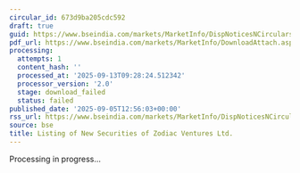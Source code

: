 ```yaml
---
circular_id: 673d9ba205cdc592
draft: true
guid: https://www.bseindia.com/markets/MarketInfo/DispNoticesNCirculars.aspx?Noticeid={D26A6C89-827B-432A-BE30-6212B0963F93}&noticeno=20250905-34&dt=09/05/2025&icount=34&totcount=43&flag=0
pdf_url: https://www.bseindia.com/markets/MarketInfo/DownloadAttach.aspx?id=20250905-34&attachedId=
processing:
  attempts: 1
  content_hash: ''
  processed_at: '2025-09-13T09:28:24.512342'
  processor_version: '2.0'
  stage: download_failed
  status: failed
published_date: '2025-09-05T12:56:03+00:00'
rss_url: https://www.bseindia.com/markets/MarketInfo/DispNoticesNCirculars.aspx?Noticeid={D26A6C89-827B-432A-BE30-6212B0963F93}&noticeno=20250905-34&dt=09/05/2025&icount=34&totcount=43&flag=0
source: bse
title: Listing of New Securities of Zodiac Ventures Ltd.
---
```


Processing in progress...
